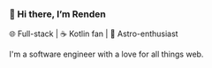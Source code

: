### 👋 Hi there, I’m Renden

🌐 Full-stack | ☕ Kotlin fan | 🚀 Astro-enthusiast

I'm a software engineer with a love for all things web.
